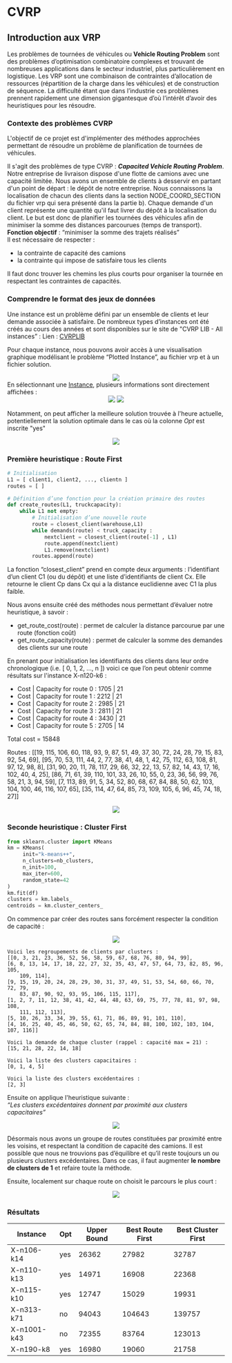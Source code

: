 # CVRP

## Introduction aux VRP

Les problèmes de tournées de véhicules ou **Vehicle Routing Problem** sont des problèmes d’optimisation combinatoire complexes et trouvant de nombreuses applications dans le secteur industriel, plus particulièrement en logistique. Les VRP sont une combinaison de contraintes d’allocation de ressources (répartition de la charge dans les véhicules) et de construction de séquence. La difficulté étant que dans l’industrie ces problèmes prennent rapidement une dimension gigantesque d’où l’intérêt d’avoir des heuristiques pour les résoudre.

### Contexte des problèmes CVRP

L'objectif de ce projet est d'implémenter des méthodes approchées permettant de résoudre un problème de planification de tournées de véhicules.

Il s'agit des problèmes de type CVRP : **_Capacited Vehicle Routing Problem_**. Notre entreprise de livraison dispose d'une flotte de camions avec une capacité limitée. Nous avons un ensemble de clients à desservir en partant d'un point de départ : le dépôt de notre entreprise. Nous connaissons la localisation de chacun des clients dans la section NODE_COORD_SECTION du fichier vrp qui sera présenté dans la partie b). Chaque demande d'un client représente une quantité qu'il faut livrer du dépôt à la localisation du client. Le but est donc de planifier les tournées des véhicules afin de minimiser la somme des distances parcourues (temps de transport).<br/>
**Fonction objectif** : “minimiser la somme des trajets réalisés”<br/>
Il est nécessaire de respecter :

- la contrainte de capacité des camions
- la contrainte qui impose de satisfaire tous les clients

Il faut donc trouver les chemins les plus courts pour organiser la tournée en respectant les contraintes de capacités.<br/>

### Comprendre le format des jeux de données

Une instance est un problème défini par un ensemble de clients et leur demande associée à satisfaire. De nombreux types d’instances ont été créés au cours des années et sont disponibles sur le site de "CVRP LIB - All instances” :
Lien : <a href="http://vrp.galgos.inf.puc-rio.br/index.php/en/">CVRPLIB<a/>

Pour chaque instance, nous pouvons avoir accès à une visualisation graphique modélisant le problème “Plotted Instance”, au fichier vrp et à un fichier solution.

<center>

<img src="img/1.png">
</center>
En sélectionnant une <a href="http://vrp.galgos.inf.puc-rio.br/index.php/en/plotted-instances?data=X-n120-k6">Instance<a/>, plusieurs informations sont directement affichées :

<center>

<img src="img/2.png">
<img src="img/3.png">
</center>

Notamment, on peut afficher la meilleure solution trouvée à l'heure actuelle, potentiellement la solution optimale dans le cas où la colonne _Opt_ est inscrite "yes"

<center>

<img src="img/4.png">
</center>

### Première heuristique : Route First

```python
# Initialisation
L1 = [ client1, client2, ..., clientn ]
routes = [ ]

# Définition d’une fonction pour la création primaire des routes
def create_routes(L1, truckcapacity):
    while L1 not empty:
        # Initialisation d’une nouvelle route
        route = closest_client(warehouse,L1)
        while demands(route) < truck_capacity :
            nextclient = closest_client(route[-1] , L1)
            route.append(nextclient)
            L1.remove(nextclient)
        routes.append(route)
```

La fonction “closest_client” prend en compte deux arguments : l’identifiant d’un client C1 (ou du dépôt) et une liste d’identifiants de client Cx. Elle retourne le client Cp dans Cx qui a la distance euclidienne avec C1 la plus faible.

Nous avons ensuite créé des méthodes nous permettant d’évaluer notre heuristique, à savoir :<br/>

- get_route_cost(route) : permet de calculer la distance parcourue par une route (fonction coût)
- get_route_capacity(route) : permet de calculer la somme des demandes des clients sur une route

En prenant pour initialisation les identifiants des clients dans leur ordre chronologique (i.e. [ 0, 1, 2, …, n ]) voici ce que l’on peut obtenir comme résultats sur l'instance X-n120-k6 :<br/>

- Cost | Capacity for route 0 : 1705 | 21
- Cost | Capacity for route 1 : 2212 | 21
- Cost | Capacity for route 2 : 2985 | 21
- Cost | Capacity for route 3 : 2811 | 21
- Cost | Capacity for route 4 : 3430 | 21
- Cost | Capacity for route 5 : 2705 | 14<br/>

Total cost = 15848<br/>

Routes : [[19, 115, 106, 60, 118, 93, 9, 87, 51, 49, 37, 30, 72, 24, 28, 79, 15, 83, 92, 54, 69], [95, 70, 53, 111, 44, 2, 77, 38, 41, 48, 1, 42, 75, 112, 63, 108, 81, 97, 12, 98, 8], [31, 90, 20, 11, 78, 117, 29, 66, 32, 22, 13, 57, 82, 14, 43, 17, 16, 102, 40, 4, 25], [86, 71, 61, 39, 110, 101, 33, 26, 10, 55, 0, 23, 36, 56, 99, 76, 58, 21, 3, 94, 59], [7, 113, 89, 91, 5, 34, 52, 80, 68, 67, 84, 88, 50, 62, 103, 104, 100, 46, 116, 107, 65], [35, 114, 47, 64, 85, 73, 109, 105, 6, 96, 45, 74, 18, 27]]

<center>

<img src="img/5.png">
</center>

### Seconde heuristique : Cluster First

```python
from sklearn.cluster import KMeans
km = KMeans(
     init="k-means++",
     n_clusters=nb_clusters,
     n_init=100,
     max_iter=600,
     random_state=42
)
km.fit(df)
clusters = km.labels_
centroids = km.cluster_centers_
```

On commence par créer des routes sans forcément respecter la condition de capacité :

<center>

<img src="img/6.png">
</center>

```
Voici les regroupements de clients par clusters :
[[0, 3, 21, 23, 36, 52, 56, 58, 59, 67, 68, 76, 80, 94, 99],
[6, 8, 13, 14, 17, 18, 22, 27, 32, 35, 43, 47, 57, 64, 73, 82, 85, 96, 105,
    109, 114],
[9, 15, 19, 20, 24, 28, 29, 30, 31, 37, 49, 51, 53, 54, 60, 66, 70, 72, 79,
    83, 87, 90, 92, 93, 95, 106, 115, 117],
[1, 2, 7, 11, 12, 38, 41, 42, 44, 48, 63, 69, 75, 77, 78, 81, 97, 98, 108,
    111, 112, 113],
[5, 10, 26, 33, 34, 39, 55, 61, 71, 86, 89, 91, 101, 110],
[4, 16, 25, 40, 45, 46, 50, 62, 65, 74, 84, 88, 100, 102, 103, 104, 107, 116]]

Voici la demande de chaque cluster (rappel : capacité max = 21) :
[15, 21, 28, 22, 14, 18]

Voici la liste des clusters capacitaires :
[0, 1, 4, 5]

Voici la liste des clusters excédentaires :
[2, 3]
```

Ensuite on applique l'heuristique suivante :<br/>
_“Les clusters excédentaires donnent par proximité aux clusters capacitaires”_

<center>

<img src="img/7.png">
</center>

Désormais nous avons un groupe de routes constituées par proximité entre les voisins, et respectant la condition de capacité des camions. Il est possible que nous ne trouvions pas d’équilibre et qu’il reste toujours un ou plusieurs clusters excédentaires. Dans ce cas, il faut augmenter **le nombre de clusters de 1** et refaire toute la méthode.

Ensuite, localement sur chaque route on choisit le parcours le plus court :

<center>

<img src="img/8.png">
</center>

### Résultats

| Instance    | Opt | Upper Bound | Best Route First | Best Cluster First |
| ----------- | --- | ----------- | ---------------- | ------------------ |
| X-n106-k14  | yes | 26362       | 27982            | 32787              |
| X-n110-k13  | yes | 14971       | 16908            | 22368              |
| X-n115-k10  | yes | 12747       | 15029            | 19931              |
| X-n313-k71  | no  | 94043       | 104643           | 139757             |
| X-n1001-k43 | no  | 72355       | 83764            | 123013             |
| X-n190-k8   | yes | 16980       | 19060            | 21758              |
